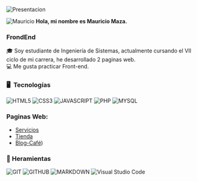 

![Presentacion](https://user-images.githubusercontent.com/82491533/229029054-c5aa16fd-f475-444f-bee7-9f59bf553f6a.gif)

![Mauricio](https://user-images.githubusercontent.com/82491533/227761153-f86c0dac-37ae-4803-b9ae-3cd9a8862f6d.png) **Hola, mi nombre es Mauricio Maza.**
### FrondEnd

🎓 Soy estudiante de Ingeniería de Sistemas, actualmente cursando el VII ciclo de mi carrera, he desarrollado 2 paginas web.\
💻 Me gusta practicar Front-end.

### 🖥️ &nbsp;Tecnologías

![HTML5](https://img.shields.io/badge/HTML5-E34F26?style=for-the-badge&logo=html5&logoColor=white)
![CSS3](https://img.shields.io/badge/CSS3-1572B6?style=for-the-badge&logo=css3&logoColor=white)
![JAVASCRIPT](https://img.shields.io/badge/JavaScript-323330?style=for-the-badge&logo=javascript&logoColor=F7DF1E)
![PHP](https://img.shields.io/badge/PHP-777BB4?style=for-the-badge&logo=php&logoColor=white)
![MYSQL](https://img.shields.io/badge/MySQL-00000F?style=for-the-badge&logo=mysql&logoColor=white)

### Paginas Web: 

* [Servicios](https://primer-proyecto-free.netlify.app/)
* [Tienda](https://tienda-polos.netlify.app/)
* [Blog-Café](https://webblog-cafe.netlify.app/))

### 🔨 Heramientas

![GIT](https://img.shields.io/badge/GIT-E44C30?style=for-the-badge&logo=git&logoColor=white)
![GITHUB](https://img.shields.io/badge/GitHub-100000?style=for-the-badge&logo=github&logoColor=white)
![MARKDOWN](https://img.shields.io/badge/Markdown-000000?style=for-the-badge&logo=markdown&logoColor=white)
![Visual Studio Code](https://img.shields.io/badge/Visual%20Studio%20Code-0078d7.svg?style=for-the-badge&logo=visual-studio-code&logoColor=white)
